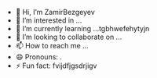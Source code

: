 - 👋 Hi, I’m ZamirBezgeyev
- 👀 I’m interested in ...
- 🌱 I’m currently learning ...tgbhwefehytyjn
- 💞️ I’m looking to collaborate on ...
- 📫 How to reach me ...
- 😄 Pronouns: .
- ⚡ Fun fact: fvijdfjgsdrjigv
<!---
ZamirBezgeyev/ZamirBezgeyev is a ✨ special ✨ repository because its `README.md` (this file) appears on your GitHub profile.
You can click the Preview link to take a look at your changes.
--->
